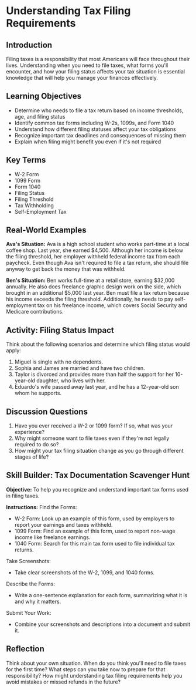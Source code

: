 # Understanding Tax Filing Requirements

## Introduction

Filing taxes is a responsibility that most Americans will face throughout their lives. Understanding when you need to file taxes, what forms you'll encounter, and how your filing status affects your tax situation is essential knowledge that will help you manage your finances effectively.

## Learning Objectives

- Determine who needs to file a tax return based on income thresholds, age, and filing status
- Identify common tax forms including W-2s, 1099s, and Form 1040
- Understand how different filing statuses affect your tax obligations
- Recognize important tax deadlines and consequences of missing them
- Explain when filing might benefit you even if it's not required

## Key Terms

- W-2 Form
- 1099 Form
- Form 1040
- Filing Status
- Filing Threshold
- Tax Withholding
- Self-Employment Tax

## Real-World Examples

**Ava's Situation:**
Ava is a high school student who works part-time at a local coffee shop. Last year, she earned $4,500. Although her income is below the filing threshold, her employer withheld federal income tax from each paycheck. Even though Ava isn't required to file a tax return, she should file anyway to get back the money that was withheld.

**Ben's Situation:**
Ben works full-time at a retail store, earning $32,000 annually. He also does freelance graphic design work on the side, which brought in an additional $5,000 last year. Ben must file a tax return because his income exceeds the filing threshold. Additionally, he needs to pay self-employment tax on his freelance income, which covers Social Security and Medicare contributions.

## Activity: Filing Status Impact

Think about the following scenarios and determine which filing status would apply:

1. Miguel is single with no dependents.
2. Sophia and James are married and have two children.
3. Taylor is divorced and provides more than half the support for her 10-year-old daughter, who lives with her.
4. Eduardo's wife passed away last year, and he has a 12-year-old son whom he supports.

## Discussion Questions

1. Have you ever received a W-2 or 1099 form? If so, what was your experience?
2. Why might someone want to file taxes even if they're not legally required to do so?
3. How might your tax filing situation change as you go through different stages of life?

## Skill Builder: Tax Documentation Scavenger Hunt

**Objective:** To help you recognize and understand important tax forms used in filing taxes.

**Instructions:**
Find the Forms:

- W-2 Form: Look up an example of this form, used by employers to report your earnings and taxes withheld.
- 1099 Form: Find an example of this form, used to report non-wage income like freelance earnings.
- 1040 Form: Search for this main tax form used to file individual tax returns.

Take Screenshots:

- Take clear screenshots of the W-2, 1099, and 1040 forms.

Describe the Forms:

- Write a one-sentence explanation for each form, summarizing what it is and why it matters.

Submit Your Work:

- Combine your screenshots and descriptions into a document and submit it.

## Reflection

Think about your own situation. When do you think you'll need to file taxes for the first time? What steps can you take now to prepare for that responsibility? How might understanding tax filing requirements help you avoid mistakes or missed refunds in the future?
